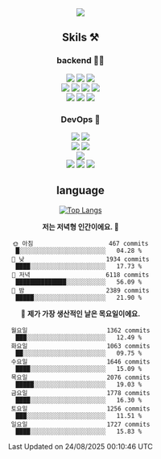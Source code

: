 <div align="center">

<a href="https://hhpluscertificateofcompletion.oopy.io/">
  <img src="https://static.spartacodingclub.kr/hanghae99/plus/completion/badge_black.svg" />
</a>

## Skils ⚒️

### backend 🧑‍💻
  
<img src="https://img.shields.io/badge/Java-FF6600?style=flat-square&logo=buymeacoffee&logoColor=white"/>
<img src="https://img.shields.io/badge/Go-0099FF?style=flat-square&logo=go&logoColor=white"/>
<img src="https://img.shields.io/badge/Kotlin-7F52FF?style=flat-square&logo=kotlin&logoColor=white"/>
  
  
<br />
  
<img src="https://img.shields.io/badge/Spring-339933?style=flat-square&logo=Spring&logoColor=white"/>
<img src="https://img.shields.io/badge/Spring Boot-339933?style=flat-square&logo=Spring Boot&logoColor=white"/>
<img src="https://img.shields.io/badge/Spring Security-339933?style=flat-square&logo=Spring Security&logoColor=white"/>
  
<img src="https://img.shields.io/badge/Spring Data JPA-339933?style=flat-square&logo=Hibernate&logoColor=white"/>

<br />
  
  <img src="https://img.shields.io/badge/mysql-0099FF?style=flat-square&logo=mysql&logoColor=white"/>
  <img src="https://img.shields.io/badge/mariadb-0099FF?style=flat-square&logo=mariadb&logoColor=white"/>
  <img src="https://img.shields.io/badge/mongoDB-47A248?style=flat-square&logo=mongodb&logoColor=white"/>
  
  
### DevOps 🚀
  
  <img src="https://img.shields.io/badge/docker-2496ED?style=flat-square&logo=docker&logoColor=white"/>
  <img src="https://img.shields.io/badge/kubernetes-326CE5?style=flat-square&logo=kubernetes&logoColor=white"/>
  
  <br />
  
  <img src="https://img.shields.io/badge/Github Actions-2088FF?style=flat-square&logo=githubactions&logoColor=white"/>
  <img src="https://img.shields.io/badge/Jenkins-D24939?style=flat-square&logo=jenkins&logoColor=white"/>
  
  
  <br />
  <img src="https://img.shields.io/badge/terraform-7B42BC?style=flat-square&logo=terraform&logoColor=white"/>
  
  <br />
  <img src="https://img.shields.io/badge/Amazon AWS-232F3E?style=flat-square&logo=Amazon AWS&logoColor=white"/>

  <img src="https://img.shields.io/badge/GCP-4285F4?style=flat-square&logo=googlecloud&logoColor=white"/>
  <img src="https://img.shields.io/badge/NCP-03C75A?style=flat-square&logo=naver&logoColor=white"/>
  
  
## language

[![Top Langs](https://github-readme-stats.vercel.app/api/top-langs/?username=zxcv9203&hide=html&exclude_repo=zxcv9203.github.io,golB&theme=grate-gatsby)](https://github.com/zxcv9203/github-readme-stats)
  
<!--START_SECTION:waka-->
**저는 저녁형 인간이에요. 🦉** 

```text
🌞 아침                     467 commits         █░░░░░░░░░░░░░░░░░░░░░░░░   04.28 % 
🌆 낮　                     1934 commits        ████░░░░░░░░░░░░░░░░░░░░░   17.73 % 
🌃 저녁                     6118 commits        ██████████████░░░░░░░░░░░   56.09 % 
🌙 밤　                     2389 commits        █████░░░░░░░░░░░░░░░░░░░░   21.90 % 
```
📅 **제가 가장 생산적인 날은 목요일이에요.** 

```text
월요일                      1362 commits        ███░░░░░░░░░░░░░░░░░░░░░░   12.49 % 
화요일                      1063 commits        ██░░░░░░░░░░░░░░░░░░░░░░░   09.75 % 
수요일                      1646 commits        ████░░░░░░░░░░░░░░░░░░░░░   15.09 % 
목요일                      2076 commits        █████░░░░░░░░░░░░░░░░░░░░   19.03 % 
금요일                      1778 commits        ████░░░░░░░░░░░░░░░░░░░░░   16.30 % 
토요일                      1256 commits        ███░░░░░░░░░░░░░░░░░░░░░░   11.51 % 
일요일                      1727 commits        ████░░░░░░░░░░░░░░░░░░░░░   15.83 % 
```



 Last Updated on 24/08/2025 00:10:46 UTC
<!--END_SECTION:waka-->
  
</div>

